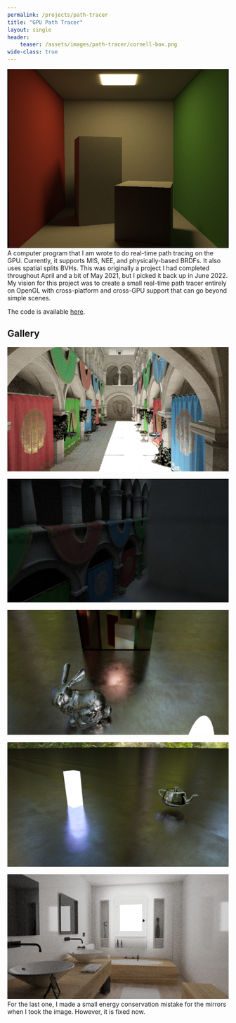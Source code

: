 ```yaml
---
permalink: /projects/path-tracer
title: "GPU Path Tracer"
layout: single
header:
    teaser: /assets/images/path-tracer/cornell-box.png
wide-class: true
---
```


![Cornell Box](/assets/images/path-tracer/cornell-box.png)
A computer program that I am wrote to do real-time path tracing on the GPU. Currently, it supports MIS, NEE, and physically-based BRDFs. It also uses spatial splits BVHs. This was originally a project I had completed throughout April and a bit of May 2021, but I picked it back up in June 2022. My vision for this project was to create a small real-time path tracer entirely on OpenGL with cross-platform and cross-GPU support that can go beyond simple scenes. 

The code is available [here](https://github.com/saada2006/GPUPathTracer). 

## Gallery 

![](/assets/images/path-tracer/sponza.png)

![](/assets/images/path-tracer/dof.png)

![](/assets/images/path-tracer/bunny.png)

![](/assets/images/path-tracer/blue.png)

![](/assets/images/path-tracer/bathroom.png)
For the last one, I made a small energy conservation mistake for the mirrors when I took the image. However, it is fixed now.





